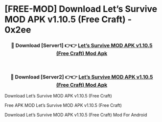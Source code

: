 # [FREE-MOD] Download Let’s Survive MOD APK v1.10.5 (Free Craft) - 0x2ee


<div align="center">
<h3>🔴 Download [Server1] 👉👉 <a href="https://apk-comot.site?title=Let’s_Survive_MOD_APK_v1.10.5_(Free_Craft)">Let’s Survive MOD APK v1.10.5 (Free Craft) Mod Apk</a></h3><br>

<h3>🔴 Download [Server2] 👉👉 <a href="https://apk-comot.site?title=Let’s_Survive_MOD_APK_v1.10.5_(Free_Craft)">Let’s Survive MOD APK v1.10.5 (Free Craft) Mod Apk</a></h3>
</div>



Download Let’s Survive MOD APK v1.10.5 (Free Craft) 

Free APK MOD Let’s Survive MOD APK v1.10.5 (Free Craft) 

Download Let’s Survive MOD APK v1.10.5 (Free Craft) Mod For Android
